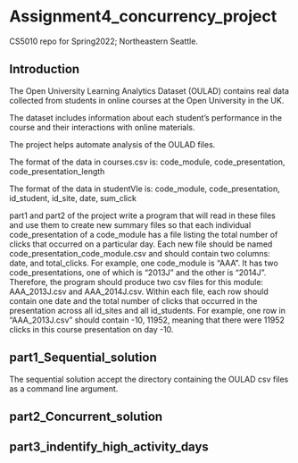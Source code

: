 # Assignment4_concurrency_project
CS5010 repo for Spring2022; Northeastern Seattle.

## Introduction

The Open University Learning Analytics Dataset (OULAD) contains real data collected from
students in online courses at the Open University in the UK. 

The dataset includes information
about each student’s performance in the course and their interactions with online
materials.

The project helps automate analysis of the OULAD files. 

The format of the data in courses.csv is:
code_module, code_presentation, code_presentation_length

The format of the data in studentVle is:
code_module, code_presentation, id_student, id_site, date, sum_click

part1 and part2 of the project write a program that will read in these files and use them
to create new summary files so that each individual code_presentation of a code_module has a file
listing the total number of clicks that occurred on a particular day. Each new file should be
named code_presentation_code_module.csv and should contain two columns: date, and
total_clicks.
For example, one code_module is “AAA”. It has two code_presentations, one of which is “2013J”
and the other is “2014J”. Therefore, the program should produce two csv files for this module:
AAA_2013J.csv and AAA_2014J.csv. Within each file, each row should contain one date and the
total number of clicks that occurred in the presentation across all id_sites and all id_students. For
example, one row in “AAA_2013J.csv” should contain -10, 11952, meaning that there were 11952
clicks in this course presentation on day -10.

## part1_Sequential_solution

The sequential solution accept the directory containing the OULAD csv files as a command line 
argument. 




## part2_Concurrent_solution

## part3_indentify_high_activity_days
